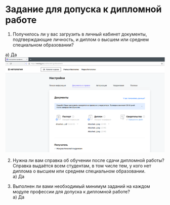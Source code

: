 # Задание для допуска к дипломной работе

1. Получилось ли у вас загрузить в личный кабинет документы, подтверждающие личность, и диплом о высшем или среднем специальном образовании?</br>

а) Да</br>
![Pic. 1](docs.png "Pic. 1")

2. Нужна ли вам справка об обучении после сдачи дипломной работы? Справка выдаётся всем студентам, в том числе тем, у кого нет диплома о высшем или среднем специальном образовании.</br>
а) Да</br>


3. Выполнен ли вами необходимый минимум заданий на каждом модуле профессии для допуска к дипломной работе?</br>
а) Да</br>
